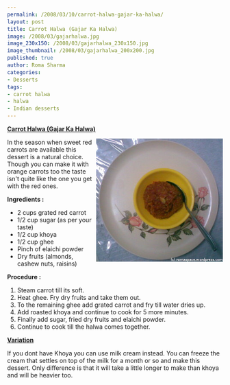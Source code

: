 ```yaml
--- 
permalink: /2008/03/10/carrot-halwa-gajar-ka-halwa/
layout: post
title: Carrot Halwa (Gajar Ka Halwa)
image: /2008/03/gajarhalwa.jpg
image_230x150: /2008/03/gajarhalwa_230x150.jpg
image_thumbnail: /2008/03/gajarhalwa_200x200.jpg
published: true
author: Roma Sharma
categories: 
- Desserts
tags:
- carrot halwa
- halwa
- Indian desserts
---
```

<span style="text-decoration:underline;"><strong>Carrot Halwa (Gajar Ka Halwa)</strong></span>

<a title="gajarhalwa.jpg" href="/2008/03/gajarhalwa.jpg"><img src="/2008/03/gajarhalwa.jpg" alt="gajarhalwa.jpg" align="right" /></a>

In the season when sweet red carrots are available this dessert is a natural choice. Though you can make it with orange carrots too the taste isn't quite like the one you get with the red ones.

<strong>Ingredients :</strong>
<ul>
	<li>2 cups grated red carrot</li>
	<li>1/2 cup sugar (as per your taste)</li>
	<li>1/2 cup khoya</li>
	<li>1/2 cup ghee</li>
	<li>Pinch of elaichi powder</li>
	<li>Dry fruits (almonds, cashew nuts, raisins)</li>
</ul>
<strong>Procedure :</strong>
<ol>
	<li>Steam carrot till its soft.</li>
	<li>Heat ghee. Fry dry fruits and take them out.</li>
	<li>To the remaining ghee add grated carrot and fry till water dries up.</li>
	<li>Add roasted khoya and continue to cook for 5 more minutes.</li>
	<li>Finally add sugar, fried dry fruits and elaichi powder.</li>
	<li>Continue to cook till the halwa comes together.</li>
</ol>
<span style="text-decoration:underline;"><strong>Variation</strong></span>

If you dont have Khoya you can use milk cream instead. You can freeze the cream that settles on top of the milk for a month or so and make this dessert. Only difference is that it will take a little longer to make than khoya and will be heavier too.
